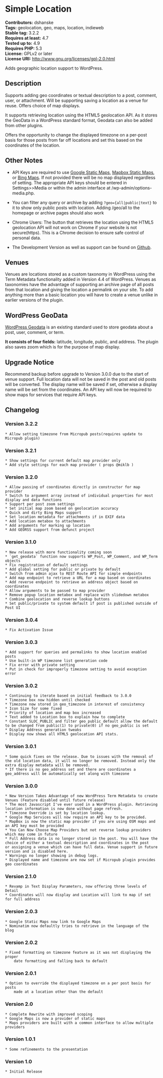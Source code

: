 # Simple Location #
**Contributors:** dshanske  
**Tags:** geolocation, geo, maps, location, indieweb  
**Stable tag:** 3.2.2  
**Requires at least:** 4.7  
**Tested up to:** 4.9  
**Requires PHP:** 5.3  
**License:** GPLv2 or later  
**License URI:** http://www.gnu.org/licenses/gpl-2.0.html  

Adds geographic location support to WordPress.

## Description ##

Supports adding geo coordinates or textual description to a post, comment, user, or attachment. Will be supporting saving a 
location as a venue for reuse. Offers choice of map displays.

It supports retrieving location using the HTML5 geolocation API. As it stores the GeoData in a 
WordPress standard format, Geodata can also be added from other plugins.

Offers the opportunity to change the displayed timezone on a per-post basis for those posts from far off locations and set this based on the coordinates of the location.

## Other Notes ##

* API Keys are required to use [Google Static Maps](https://developers.google.com/maps/documentation/javascript/get-api-key), [Mapbox Static Maps](https://www.mapbox.com/help/create-api-access-token/), or [Bing Maps](https://www.bingmapsportal.com/). 
If not provided there will be no map displayed regardless of setting. The appropriate API keys should be entered in Settings>>Media or within the admin interface at /wp-admin/options-media.php.

* You can filter any query or archive by adding `?geo={all|public|text}` to it to show only public posts with location. Adding /geo/all to the homepage or archive pages should also work

* Chrome Users: The button that retrieves the location using the HTML5 geolocation API will not work on Chrome if your website is not secure(https). This is a Chrome decision to ensure safe control of personal
data.

* The Development Version as well as support can be found on [Github](https://github.com/dshanske/simple-location).

## Venues ##

Venues are locations stored as a custom taxonomy in WordPress using the Term Metadata functionality added in Version 4.4 of WordPress. Venues as taxonomies
have the advantage of supporting an archive page of all posts from that location and giving the location a permalink on your site. To add anything more than a basic location you will have to create a venue unlike in earlier versions of the plugin.

## WordPress GeoData ##

[WordPress Geodata](http://codex.wordpress.org/Geodata) is an existing standard
used to store geodata about a post, user, comment, or term.

**It consists of four fields:** latitude, longitude, public, and address. The plugin also saves zoom which is for the purpose of map display.  

## Upgrade Notice ##

Recommend backup before upgrade to Version 3.0.0 due to the start of venue support. Full location data will not be saved in the post and old posts will be converted. The display name will be saved if set, otherwise a display name will be set from the coordinates. An API key
will now be required to show maps for services that require API keys.

## Changelog ##

### Version 3.2.2 ###
	* Allow setting timezone from Micropub posts(requires update to Micropub plugin)

### Version 3.2.1 ###
	* Show settings for current default map provider only
	* Add style settings for each map provider ( props @miklb )

### Version 3.2.0 ###
	* Allow passing of coordinates directly in constructor for map provider
	* Switch to argument array instead of individual properties for most display and data functions
	* Support per post zoom settings
	* Set initial map zoom based on geolocation accuracy
	* Quick and dirty Bing Maps support
	* Set location metadata for attachments if in EXIF data
	* Add location metabox to attachments
	* Add arguments for marking up location
	* Add GEORSS support from defunct project

### Version 3.1.0 ###
	* New release with more functionality coming soon
	* `get_geodata` function now supports WP_Post, WP_Comment, and WP_Term objects
	* Fix registration of default settings
	* Add global setting for public or private by default
	* Switch from admin ajax to REST Route API for simple endpoints
	* Add map endpoint to retrieve a URL for a map based on coordinates
	* Add reverse endpoint to retrieve an address object based on coordinates
	* Allow arguments to be passed to map provider
	* Remove popup location metabox and replace with slidedown metabox
	* Combine geolocation and reverse lookup buttons
	* Set public/private to system default if post is published outside of Post UI

### Version 3.0.4 ###
	* Fix Activation Issue
### Version 3.0.3 ###
	* Add support for queries and permalinks to show location enabled posts
	* Use built-in WP timezone list generation code
	* Fix error with private setting
	* Put in check for improperly timezone setting to avoid exception error

### Version 3.0.2 ###
	* Continuing to iterate based on initial feedback to 3.0.0
	* Timezone box now hidden until checked
	* Timezone now stored in geo_timezone in interest of consistency
	* Icon Size for some fixed
	* Priority of location and map box increased
	* Text added to Location box to explain how to complete
	* Constant SLOC_PUBLIC and filter geo_public_default allow the default to be changed from public(1) to private(0) if no geo_public is set
	* Display Address generation tweaks
	* Display now shows all HTML5 geolocation API stats.

### Version 3.0.1 ###
	* Some quick fixes on the release. Due to issues with the removal of the old location data, it will no longer be removed. Instead only the extra display metadata will be removed.
	* If there is no geo_address set and there are coordinates a geo_address will be automatically set along with timezone
	

### Version 3.0.0 ###
	* New Version Takes Advantage of new WordPress Term Metadata to create Venues (Feature disabled until future release)
	* The most Javascript I've ever used in a WordPress plugin. Retrieving location information is now done without page refresh.
	* Timezone Override is set by location lookup.
	* Google Map Services will now require an API key to be provided.
	* MapBox is now the static map provider if you are using OSM maps and an API key must be provided
	* You Can Now Choose Map Providers but not reverse lookup providers which may come in future
	* Full Address data is no longer stored in the post. You will have the choice of either a textual description and coordinates in the post
	or assigning a venue which can have full data. Venue support in future version and is disabled here.
	* Warnings no longer showing in debug logs.
	* Displayed name and timezone are now set if Micropub plugin provides geo coordinates


### Version 2.1.0 ###
	* Revamp in Text Display Parameters, now offering three levels of Detail
	* Coordinates will now display and Location will link to map if set for full address

### Version 2.0.3 ###
	* Google Static Maps now link to Google Maps
	* Nominatim now defaultly tries to retrieve in the language of the blog

### Version 2.0.2 ###
	* Fixed formatting on timezone feature as it was not displaying the proper
		date formatting and falling back to default

### Version 2.0.1 ###
	* Option to override the displayed timezone on a per post basis for posts
		made at a location other than the default

### Version 2.0 ###
	* Complete Rewrite with improved scoping
	* Google Maps is now a provider of static maps
	* Maps providers are built with a common interface to allow multiple providers

### Version 1.0.1 ###
	* Some refinements to the presentation

### Version 1.0 ###
	* Initial Release

